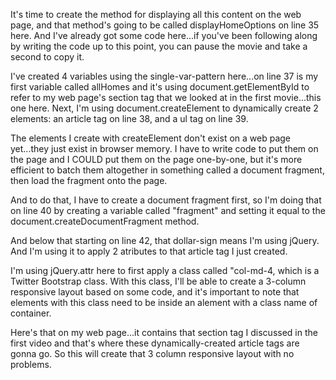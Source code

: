 It's time to create the method for displaying all this content on the web page, and that method's going to be called displayHomeOptions on line 35 here. And I've already got some code here...if you've been following along by writing the code up to this point, you can pause the movie and take a second to copy it.

I've created 4 variables using the single-var-pattern here...on line 37 is my first variable called allHomes and it's using document.getElementById to refer to my web page's section tag that we looked at in the first movie...this one here. Next, I'm using document.createElement to dynamically create 2 elements: an article tag on line 38, and a ul tag on line 39.

The elements I create with createElement don't exist on a web page yet...they just exist in browser memory. I have to write code to put them on the page and I COULD put them on the page one-by-one, but it's more efficient to batch them altogether in something called a document fragment, then load the fragment onto the page.

And to do that, I have to create a document fragment first, so I'm doing that on line 40 by creating a variable called "fragment" and setting it equal to the document.createDocumentFragment method.

And below that starting on line 42, that dollar-sign means I'm using jQuery. And I'm using it to apply 2 atributes to that article tag I just created.

I'm using jQuery.attr here to first apply a class called "col-md-4, which is a Twitter Bootstrap class. With this class, I'll be able to create a 3-column responsive layout based on some code, and it's important to note that elements with this class need to be inside an alement with a class name of container.

Here's that on my web page...it contains that section tag I discussed in the first video and that's where these dynamically-created article tags are gonna go.  So this will create that 3 column responsive layout with no problems.
